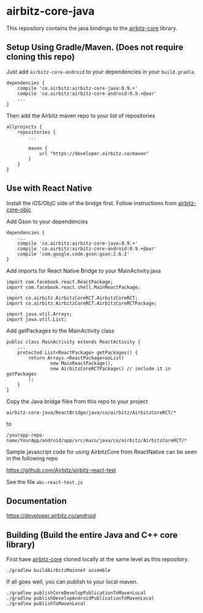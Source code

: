 # airbitz-core-java

This repository contains the java bindings to the [airbitz-core][core] library.

## Setup Using Gradle/Maven. (Does not require cloning this repo)

Just add `airbitz-core-android` to your dependencies in your `build.gradle`.

    dependencies {
        compile 'co.airbitz:airbitz-core-java:0.9.+'
        compile 'co.airbitz:airbitz-core-android:0.9.+@aar'
        ...
    }

Then add the Airbitz maven repo to your list of repositories

    allprojects {
        repositories {
            ...
    
            maven {
                url "https://developer.airbitz.co/maven"
            }
        }
    }

## Use with React Native

Install the iOS/ObjC side of the bridge first. Follow instructions from [airbitz-core-objc][core-objc]

Add Gson to your dependencies

    dependencies {
        ...
        compile 'co.airbitz:airbitz-core-java:0.9.+'
        compile 'co.airbitz:airbitz-core-android:0.9.+@aar'
        compile 'com.google.code.gson:gson:2.6.2'
    }

Add imports for React Native Bridge to your MainActivity.java

    import com.facebook.react.ReactPackage;
    import com.facebook.react.shell.MainReactPackage;
    
    import co.airbitz.AirbitzCoreRCT.AirbitzCoreRCT;
    import co.airbitz.AirbitzCoreRCT.AirbitzCoreRCTPackage;

    import java.util.Arrays;
    import java.util.List;
    
Add getPackages to the MainActivity class

    public class MainActivity extends ReactActivity {
        ...
        protected List<ReactPackage> getPackages() {
            return Arrays.<ReactPackage>asList(
                    new MainReactPackage(),
                    new AirbitzCoreRCTPackage() // include it in getPackages
            );
        }
    }

Copy the Java bridge files from this repo to your project

    airbitz-core-java/ReactBridge/java/co/airbitz/AirbitzCoreRCT/*

to

    /yourapp-repo-name/YourApp/android/app/src/main/java/co/airbitz/AirbitzCoreRCT/*

Sample javascript code for using AirbitzCore from ReactNative can be seen in the following repo

https://github.com/Airbitz/airbitz-react-test

See the file ```abc-react-test.js```

## Documentation

https://developer.airbitz.co/android

## Building (Build the entire Java and C++ core library)

First have [airbitz-core][core] cloned locally at the same level as this repository.

    ./gradlew buildAirbitzMainnet assemble

If all goes well, you can publish to your local maven.

    ./gradlew publishCoreDevelopPublicationToMavenLocal
    ./gradlew publishDevelopAndroidPublicationToMavenLocal
    ./gradlew publishToMavenLocal

[core]: https://github.com/airbitz/airbitz-core
[core-objc]: https://github.com/Airbitz/airbitz-core-objc/tree/develop
